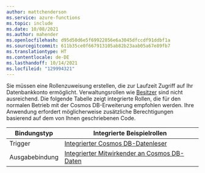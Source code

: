```yaml
---
author: mattchenderson
ms.service: azure-functions
ms.topic: include
ms.date: 10/08/2021
ms.author: mahender
ms.openlocfilehash: d95d50d6e5f69922856e6a3045dfccdf91ddbf1a
ms.sourcegitcommit: 611b35ce0f667913105ab82b23aab05a67e89fb7
ms.translationtype: HT
ms.contentlocale: de-DE
ms.lasthandoff: 10/14/2021
ms.locfileid: "129994321"
---
```

Sie müssen eine Rollenzuweisung erstellen, die zur Laufzeit Zugriff auf Ihr Datenbankkonto ermöglicht. Verwaltungsrollen wie [Besitzer](../articles/role-based-access-control/built-in-roles.md#owner) sind nicht ausreichend. Die folgende Tabelle zeigt integrierte Rollen, die für den normalen Betrieb mit der Cosmos DB-Erweiterung empfohlen werden. Ihre Anwendung erfordert möglicherweise zusätzliche Berechtigungen basierend auf dem von Ihnen geschriebenen Code.

| Bindungstyp   | Integrierte Beispielrollen                |
|----------------|---------------------------------------|
| Trigger        | [Integrierter Cosmos DB-Datenleser]      |
| Ausgabebindung | [Integrierter Mitwirkender an Cosmos DB-Daten] |


[Integrierter Cosmos DB-Datenleser]: ../articles/cosmos-db/how-to-setup-rbac.md#built-in-role-definitions
[Integrierter Mitwirkender an Cosmos DB-Daten]: ../articles/cosmos-db/how-to-setup-rbac.md#built-in-role-definitions